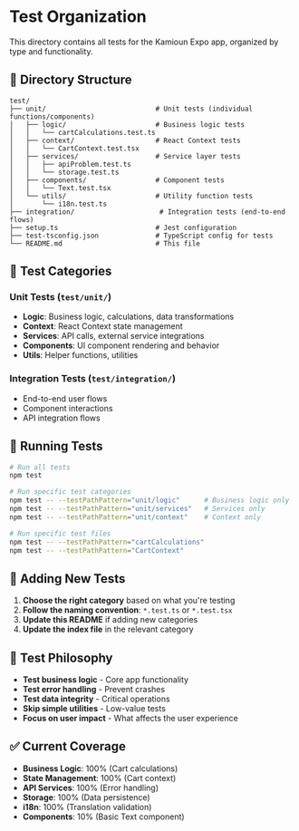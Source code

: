 # Test Organization

This directory contains all tests for the Kamioun Expo app, organized by type and functionality.

## 📁 Directory Structure

```
test/
├── unit/                           # Unit tests (individual functions/components)
│   ├── logic/                      # Business logic tests
│   │   └── cartCalculations.test.ts
│   ├── context/                    # React Context tests
│   │   └── CartContext.test.tsx
│   ├── services/                   # Service layer tests
│   │   ├── apiProblem.test.ts
│   │   └── storage.test.ts
│   ├── components/                 # Component tests
│   │   └── Text.test.tsx
│   └── utils/                      # Utility function tests
│       └── i18n.test.ts
├── integration/                     # Integration tests (end-to-end flows)
├── setup.ts                        # Jest configuration
├── test-tsconfig.json              # TypeScript config for tests
└── README.md                       # This file
```

## 🧪 Test Categories

### **Unit Tests** (`test/unit/`)

- **Logic**: Business logic, calculations, data transformations
- **Context**: React Context state management
- **Services**: API calls, external service integrations
- **Components**: UI component rendering and behavior
- **Utils**: Helper functions, utilities

### **Integration Tests** (`test/integration/`)

- End-to-end user flows
- Component interactions
- API integration flows

## 🚀 Running Tests

```bash
# Run all tests
npm test

# Run specific test categories
npm test -- --testPathPattern="unit/logic"      # Business logic only
npm test -- --testPathPattern="unit/services"   # Services only
npm test -- --testPathPattern="unit/context"    # Context only

# Run specific test files
npm test -- --testPathPattern="cartCalculations"
npm test -- --testPathPattern="CartContext"
```

## 📝 Adding New Tests

1. **Choose the right category** based on what you're testing
2. **Follow the naming convention**: `*.test.ts` or `*.test.tsx`
3. **Update this README** if adding new categories
4. **Update the index file** in the relevant category

## 🎯 Test Philosophy

- **Test business logic** - Core app functionality
- **Test error handling** - Prevent crashes
- **Test data integrity** - Critical operations
- **Skip simple utilities** - Low-value tests
- **Focus on user impact** - What affects the user experience

## ✅ Current Coverage

- **Business Logic**: 100% (Cart calculations)
- **State Management**: 100% (Cart context)
- **API Services**: 100% (Error handling)
- **Storage**: 100% (Data persistence)
- **i18n**: 100% (Translation validation)
- **Components**: 10% (Basic Text component)
